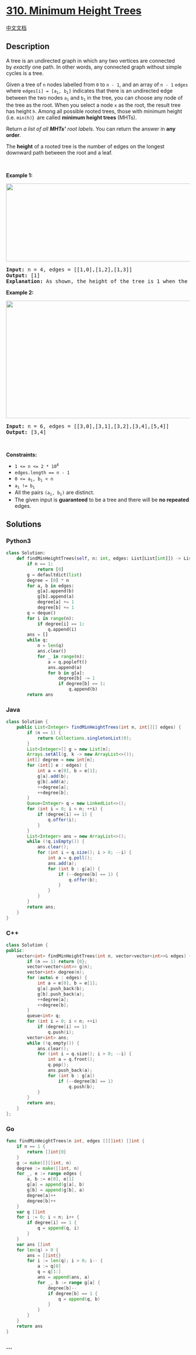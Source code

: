 # [310. Minimum Height Trees](https://leetcode.com/problems/minimum-height-trees)

[中文文档](/solution/0300-0399/0310.Minimum%20Height%20Trees/README.md)

## Description

<p>A tree is an undirected graph in which any two vertices are connected by&nbsp;<i>exactly</i>&nbsp;one path. In other words, any connected graph without simple cycles is a tree.</p>

<p>Given a tree of <code>n</code> nodes&nbsp;labelled from <code>0</code> to <code>n - 1</code>, and an array of&nbsp;<code>n - 1</code>&nbsp;<code>edges</code> where <code>edges[i] = [a<sub>i</sub>, b<sub>i</sub>]</code> indicates that there is an undirected edge between the two nodes&nbsp;<code>a<sub>i</sub></code> and&nbsp;<code>b<sub>i</sub></code> in the tree,&nbsp;you can choose any node of the tree as the root. When you select a node <code>x</code> as the root, the result tree has height <code>h</code>. Among all possible rooted trees, those with minimum height (i.e. <code>min(h)</code>)&nbsp; are called <strong>minimum height trees</strong> (MHTs).</p>

<p>Return <em>a list of all <strong>MHTs&#39;</strong> root labels</em>.&nbsp;You can return the answer in <strong>any order</strong>.</p>

<p>The <strong>height</strong> of a rooted tree is the number of edges on the longest downward path between the root and a leaf.</p>

<p>&nbsp;</p>
<p><strong class="example">Example 1:</strong></p>
<img alt="" src="https://fastly.jsdelivr.net/gh/doocs/leetcode@main/solution/0300-0399/0310.Minimum%20Height%20Trees/images/e1.jpg" style="width: 800px; height: 213px;" />
<pre>
<strong>Input:</strong> n = 4, edges = [[1,0],[1,2],[1,3]]
<strong>Output:</strong> [1]
<strong>Explanation:</strong> As shown, the height of the tree is 1 when the root is the node with label 1 which is the only MHT.
</pre>

<p><strong class="example">Example 2:</strong></p>
<img alt="" src="https://fastly.jsdelivr.net/gh/doocs/leetcode@main/solution/0300-0399/0310.Minimum%20Height%20Trees/images/e2.jpg" style="width: 800px; height: 321px;" />
<pre>
<strong>Input:</strong> n = 6, edges = [[3,0],[3,1],[3,2],[3,4],[5,4]]
<strong>Output:</strong> [3,4]
</pre>

<p>&nbsp;</p>
<p><strong>Constraints:</strong></p>

<ul>
	<li><code>1 &lt;= n &lt;= 2 * 10<sup>4</sup></code></li>
	<li><code>edges.length == n - 1</code></li>
	<li><code>0 &lt;= a<sub>i</sub>, b<sub>i</sub> &lt; n</code></li>
	<li><code>a<sub>i</sub> != b<sub>i</sub></code></li>
	<li>All the pairs <code>(a<sub>i</sub>, b<sub>i</sub>)</code> are distinct.</li>
	<li>The given input is <strong>guaranteed</strong> to be a tree and there will be <strong>no repeated</strong> edges.</li>
</ul>

## Solutions

<!-- tabs:start -->

### **Python3**

```python
class Solution:
    def findMinHeightTrees(self, n: int, edges: List[List[int]]) -> List[int]:
        if n == 1:
            return [0]
        g = defaultdict(list)
        degree = [0] * n
        for a, b in edges:
            g[a].append(b)
            g[b].append(a)
            degree[a] += 1
            degree[b] += 1
        q = deque()
        for i in range(n):
            if degree[i] == 1:
                q.append(i)
        ans = []
        while q:
            n = len(q)
            ans.clear()
            for _ in range(n):
                a = q.popleft()
                ans.append(a)
                for b in g[a]:
                    degree[b] -= 1
                    if degree[b] == 1:
                        q.append(b)
        return ans
```

### **Java**

```java
class Solution {
    public List<Integer> findMinHeightTrees(int n, int[][] edges) {
        if (n == 1) {
            return Collections.singletonList(0);
        }
        List<Integer>[] g = new List[n];
        Arrays.setAll(g, k -> new ArrayList<>());
        int[] degree = new int[n];
        for (int[] e : edges) {
            int a = e[0], b = e[1];
            g[a].add(b);
            g[b].add(a);
            ++degree[a];
            ++degree[b];
        }
        Queue<Integer> q = new LinkedList<>();
        for (int i = 0; i < n; ++i) {
            if (degree[i] == 1) {
                q.offer(i);
            }
        }
        List<Integer> ans = new ArrayList<>();
        while (!q.isEmpty()) {
            ans.clear();
            for (int i = q.size(); i > 0; --i) {
                int a = q.poll();
                ans.add(a);
                for (int b : g[a]) {
                    if (--degree[b] == 1) {
                        q.offer(b);
                    }
                }
            }
        }
        return ans;
    }
}
```

### **C++**

```cpp
class Solution {
public:
    vector<int> findMinHeightTrees(int n, vector<vector<int>>& edges) {
        if (n == 1) return {0};
        vector<vector<int>> g(n);
        vector<int> degree(n);
        for (auto& e : edges) {
            int a = e[0], b = e[1];
            g[a].push_back(b);
            g[b].push_back(a);
            ++degree[a];
            ++degree[b];
        }
        queue<int> q;
        for (int i = 0; i < n; ++i)
            if (degree[i] == 1)
                q.push(i);
        vector<int> ans;
        while (!q.empty()) {
            ans.clear();
            for (int i = q.size(); i > 0; --i) {
                int a = q.front();
                q.pop();
                ans.push_back(a);
                for (int b : g[a])
                    if (--degree[b] == 1)
                        q.push(b);
            }
        }
        return ans;
    }
};
```

### **Go**

```go
func findMinHeightTrees(n int, edges [][]int) []int {
	if n == 1 {
		return []int{0}
	}
	g := make([][]int, n)
	degree := make([]int, n)
	for _, e := range edges {
		a, b := e[0], e[1]
		g[a] = append(g[a], b)
		g[b] = append(g[b], a)
		degree[a]++
		degree[b]++
	}
	var q []int
	for i := 0; i < n; i++ {
		if degree[i] == 1 {
			q = append(q, i)
		}
	}
	var ans []int
	for len(q) > 0 {
		ans = []int{}
		for i := len(q); i > 0; i-- {
			a := q[0]
			q = q[1:]
			ans = append(ans, a)
			for _, b := range g[a] {
				degree[b]--
				if degree[b] == 1 {
					q = append(q, b)
				}
			}
		}
	}
	return ans
}
```

### **...**

```

```

<!-- tabs:end -->
